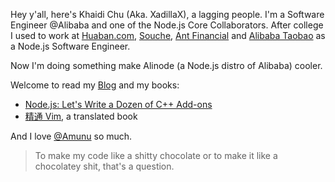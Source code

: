 Hey y'all, here's Khaidi Chu (Aka. XadillaX), a lagging people. I'm a Software Engineer @Alibaba and one of the Node.js Core Collaborators. After college I used to work at [Huaban.com](https://huaban.com), [Souche](https://www.dasouche.com/en), [Ant Financial](https://www.antgroup.com/en) and [Alibaba Taobao](https://www.alibabagroup.com/en/global/home) as a Node.js Software Engineer.

Now I'm doing something make Alinode (a Node.js distro of Alibaba) cooler.

Welcome to read my [Blog](https://xcoder.in/) and my books:

+ [Node.js: Let's Write a Dozen of C++ Add-ons](https://www.google.com/books/edition/_/52j5xAEACAAJ)
+ [精通 Vim](https://book.douban.com/subject/35005327/), a translated book

And I love [@Amunu](https://github.com/Amunu) so much.

> To make my code like a shitty chocolate or to make it like a chocolatey shit, that's a question.
